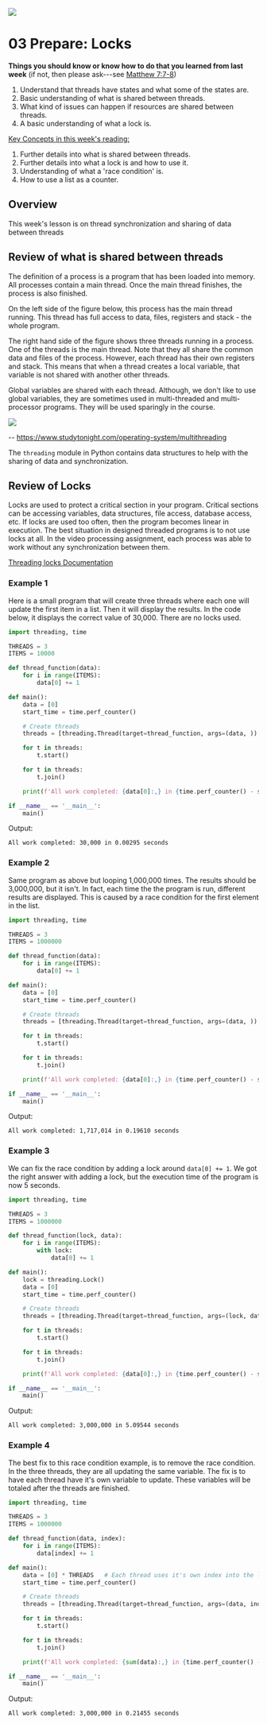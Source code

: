 ![](../../banner.png)

# 03 Prepare: Locks

**Things you should know or know how to do that you learned from last week**
(if not, then please ask---see [Matthew 7:7-8](https://www.churchofjesuschrist.org/study/scriptures/nt/matt/7?lang=eng))
1. Understand that threads have states and what some of the states are.
2. Basic understanding of what is shared between threads.
3. What kind of issues can happen if resources are shared between threads.
4. A basic understanding of what a lock is.


<ins>Key Concepts in this week's reading:</ins>
1. Further details into what is shared between threads.
2. Further details into what a lock is and how to use it.
3. Understanding of what a 'race condition' is.
4. How to use a list as a counter.

## Overview

This week's lesson is on thread synchronization and sharing of data between threads


## Review of what is shared between threads

The definition of a process is a program that has been loaded into memory.  All processes contain a main thread.  Once the main thread finishes, the process is also finished.  

On the left side of the figure below, this process has the main thread running.  This thread has full access to data, files, registers and stack - the whole program.

The right hand side of the figure shows three threads running in a process.  One of the threads is the main thread.  Note that they all share the common data and files of the process.  However, each thread has their own registers and stack.  This means that when a thread creates a local variable, that variable is not shared with another other threads.

Global variables are shared with each thread.  Although, we don't like to use global variables, they are sometimes used in multi-threaded and multi-processor programs.  They will be used sparingly in the course.

![](single-and-multithreaded-process.png)

-- https://www.studytonight.com/operating-system/multithreading

The `threading` module in Python contains data structures to help with the sharing of data and synchronization.

## Review of Locks

Locks are used to protect a critical section in your program.  Critical sections can be accessing variables, data structures, file access, database access, etc.  If locks are used too often, then the program becomes linear in execution.  The best situation in designed threaded programs is to not use locks at all.  In the video processing assignment, each process was able to work without any synchronization between them.

[Threading locks Documentation](https://docs.python.org/3/library/threading.html#lock-objects)


### Example 1

Here is a small program that will create three threads where each one will update the first item in a list.  Then it will display the results.  In the code below, it displays the correct value of 30,000.  There are no locks used.

```python
import threading, time

THREADS = 3
ITEMS = 10000

def thread_function(data):
    for i in range(ITEMS):
        data[0] += 1

def main():    
    data = [0]
    start_time = time.perf_counter()

    # Create threads
    threads = [threading.Thread(target=thread_function, args=(data, )) for _ in range(THREADS)]

    for t in threads:
        t.start()

    for t in threads:
        t.join()

    print(f'All work completed: {data[0]:,} in {time.perf_counter() - start_time:.5f} seconds')

if __name__ == '__main__':
    main()
```

Output:

```
All work completed: 30,000 in 0.00295 seconds
```

### Example 2

Same program as above but looping 1,000,000 times.  The results should be 3,000,000, but it isn't.  In fact, each time the the program is run, different results are displayed.  This is caused by a race condition for the first element in the list.

```python
import threading, time

THREADS = 3
ITEMS = 1000000

def thread_function(data):
    for i in range(ITEMS):
        data[0] += 1

def main():    
    data = [0]
    start_time = time.perf_counter()

    # Create threads
    threads = [threading.Thread(target=thread_function, args=(data, )) for _ in range(THREADS)]

    for t in threads:
        t.start()

    for t in threads:
        t.join()

    print(f'All work completed: {data[0]:,} in {time.perf_counter() - start_time:.5f} seconds')

if __name__ == '__main__':
    main()
```

Output:

```
All work completed: 1,717,014 in 0.19610 seconds
```

### Example 3

We can fix the race condition by adding a lock around `data[0] += 1`.  We got the right answer with adding a lock, but the execution time of the program is now 5 seconds.

```python
import threading, time

THREADS = 3
ITEMS = 1000000

def thread_function(lock, data):
    for i in range(ITEMS):
        with lock:
            data[0] += 1

def main():    
    lock = threading.Lock()
    data = [0]
    start_time = time.perf_counter()

    # Create threads
    threads = [threading.Thread(target=thread_function, args=(lock, data)) for _ in range(THREADS)]

    for t in threads:
        t.start()

    for t in threads:
        t.join()

    print(f'All work completed: {data[0]:,} in {time.perf_counter() - start_time:.5f} seconds')

if __name__ == '__main__':
    main()    
```

Output:

```
All work completed: 3,000,000 in 5.09544 seconds
```


### Example 4

The best fix to this race condition example, is to remove the race condition.  In the three threads, they are all updating the same variable.  The fix is to have each thread have it's own variable to update.  These variables will be totaled after the threads are finished.

```python
import threading, time

THREADS = 3
ITEMS = 1000000

def thread_function(data, index):
    for i in range(ITEMS):
        data[index] += 1

def main():    
    data = [0] * THREADS   # Each thread uses it's own index into the list
    start_time = time.perf_counter()

    # Create threads
    threads = [threading.Thread(target=thread_function, args=(data, index)) for index in range(THREADS)]

    for t in threads:
        t.start()

    for t in threads:
        t.join()

    print(f'All work completed: {sum(data):,} in {time.perf_counter() - start_time:.5f} seconds')

if __name__ == '__main__':
    main()     
```

Output:

```
All work completed: 3,000,000 in 0.21455 seconds
```